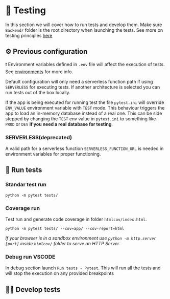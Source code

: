 # 🧪 Testing

In this section we will cover how to run tests and develop them. Make sure `Backend/` folder is the root directory when launching the tests. See more on testing principles [here](../utils/Testing-Principles.md)

## ⚙ Previous configuration

❗ Environment variables defined in `.env` file will affect the execution of tests. See [environments](Environment.md) for more info.

Default configuration will only need a serverless function path if using `SERVERLESS` for executing tests. If another architecture is selected you can run tests out of the box locally.

If the app is being executed for running test the file `pytest.ini` will override `ENV_VALUE` environment variable with `TEST` mode. This behaviour triggers the app to load an in-memory database instead of a real one. This can be side stepped by changing the `TEST` env value in `pytest.ini` to something like `PROD` or `DEV` **if you need a real database for testing**.

### SERVERLESS(deprecated)

A valid path for a serverless function `SERVERLESS_FUNCTION_URL` is needed in environment variables for proper functioning.

## 🧪 Run tests

### Standar test run

```console
python -m pytest tests/
```

### Coverage run

Test run and generate code coverage in folder `htmlcov/index.html`.

```console
python -m pytest tests/ --cov=app/ --cov-report=html
```

_If your browser is in a sandbox environment use `python -m http.server [port]` inside `htmlcov/` folder to serve an HTTP Server._

### Debug run VSCODE

In debug section launch `Run tests - Pytest`. This will run all the tests and will stop the execution on any provided breakpoints

## 👷‍♂️ Develop tests
